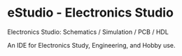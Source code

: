# eStudio - Electronics Studio

Electronics Studio: Schematics / Simulation / PCB / HDL 

An IDE for Electronics Study, Engineering, and Hobby use.
